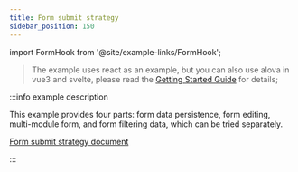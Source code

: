 ```yaml
---
title: Form submit strategy
sidebar_position: 150
---
```


import FormHook from '@site/example-links/FormHook';

> The example uses react as an example, but you can also use alova in vue3 and svelte, please read the [Getting Started Guide](/tutorial/get-started/overview) for details;

<FormHook></FormHook>

:::info example description

This example provides four parts: form data persistence, form editing, multi-module form, and form filtering data, which can be tried separately.

[Form submit strategy document](/tutorial/strategy/useForm)

:::
